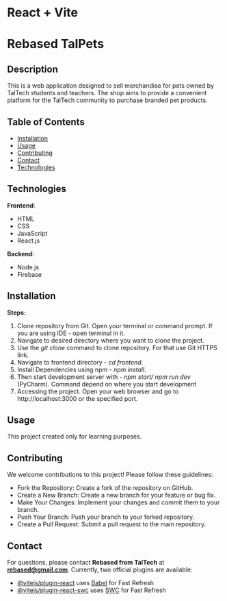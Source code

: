# React + Vite

# Rebased TalPets

## Description
This is a web application designed to sell merchandise for pets owned by TalTech students and teachers. The shop aims to provide a convenient platform for the TalTech community to purchase branded pet products.

## Table of Contents
- [Installation](#installation)
- [Usage](#usage)
- [Contributing](#contributing)
- [Contact](#contact)
- [Technologies](#technologies)

## Technologies
**Frontend**:
* HTML
* CSS
* JavaScript
* React.js

**Backend**:
* Node.js
* Firebase

## Installation
**Steps:**
1. Clone repository from Git.
Open your terminal or command prompt. 
If you are using IDE - open terminal in it.
2. Navigate to desired directory where you want to clone the project.
3. Use the _git clone_ command to clone repository.
For that use Git HTTPS link.
4. Navigate to frontend directory - _cd frontend_.
5. Install Dependencies using npm - _npm install_.
6. Then start development server with - _npm start/ npm run dev_ (PyCharm).
Command depend on where you start development
7. Accessing the project. Open your web browser and go to http://localhost:3000 or the specified port.

## Usage
This project created only for learning purposes.

## Contributing
We welcome contributions to this project! Please follow these guidelines:

* Fork the Repository: Create a fork of the repository on GitHub.
* Create a New Branch: Create a new branch for your feature or bug fix.
* Make Your Changes: Implement your changes and commit them to your branch.
* Push Your Branch: Push your branch to your forked repository.
* Create a Pull Request: Submit a pull request to the main repository.

## Contact
For questions, please contact **Rebased from TalTech** at **rebased@gmail.com**.
Currently, two official plugins are available:

- [@vitejs/plugin-react](https://github.com/vitejs/vite-plugin-react/blob/main/packages/plugin-react/README.md) uses [Babel](https://babeljs.io/) for Fast Refresh
- [@vitejs/plugin-react-swc](https://github.com/vitejs/vite-plugin-react-swc) uses [SWC](https://swc.rs/) for Fast Refresh
